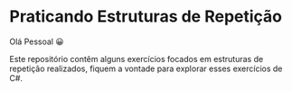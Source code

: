 # Praticando Estruturas de Repetição

Olá Pessoal 😀

Este repositório contêm alguns exercícios focados em estruturas de repetição realizados, fiquem a vontade para explorar esses exercícios de C#.

